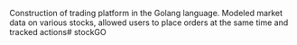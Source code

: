 Construction of trading platform in the Golang language. Modeled market data on various stocks, allowed users to place orders at the same time and tracked actions# stockGO
